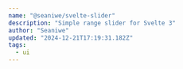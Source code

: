 ```yaml
---
name: "@seaniwe/svelte-slider"
description: "Simple range slider for Svelte 3"
author: "Seaniwe"
updated: "2024-12-21T17:19:31.182Z"
tags: 
  - ui
---
```

